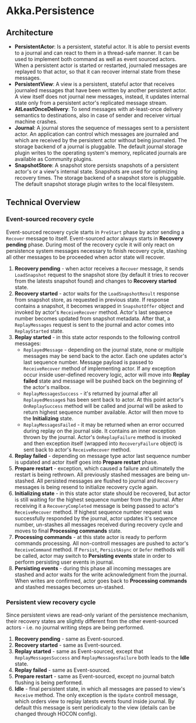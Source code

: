 ﻿#   Akka.Persistence

## Architecture

-   **PersistentActor**: Is a persistent, stateful actor. It is able to persist events to a journal and can react to them in a thread-safe manner. It can be used to implement both command as well as event sourced actors. When a persistent actor is started or restarted, journaled messages are replayed to that actor, so that it can recover internal state from these messages.
-   **PersistentView**: A view is a persistent, stateful actor that receives journaled messages that have been written by another persistent actor. A view itself does not journal new messages, instead, it updates internal state only from a persistent actor's replicated message stream.
-   **AtLeastOnceDelivery**: To send messages with at-least-once delivery semantics to destinations, also in case of sender and receiver virtual machine crashes.
-   **Journal**: A journal stores the sequence of messages sent to a persistent actor. An application can control which messages are journaled and which are received by the persistent actor without being journaled. The storage backend of a journal is pluggable. The default journal storage plugin writes to the operating system's memory, replicated journals are available as Community plugins.
-   **SnapshotStore**: A snapshot store persists snapshots of a persistent actor's or a view's internal state. Snapshots are used for optimizing recovery times. The storage backend of a snapshot store is pluggable. The default snapshot storage plugin writes to the local filesystem.

## Technical Overview

### Event-sourced recovery cycle

Event-sourced recovery cycle starts in `PreStart` phase by actor sending a `Recover` message to itself. Event-sourced actor always starts in **Recovery pending** phase. During most of the recovery cycle it will only react on persistence system messages necessary to finish recovery cycle, stashing all other messages to be proceeded when actor state will recover.

1. **Recovery pending** - when actor receives a `Recover` message, it sends `LoadSnapshot` request to the snapshot store (by default it tries to recover from the latests snapshot found) and changes to **Recovery started** state.
2. **Recovery started** - actor waits for the `LoadSnapshotResult` response from snapshot store, as requested in previous state. If response contains a snapshot, it becomes wrapped in `SnapshotOffer` object and invoked by actor's `ReceiveRecover` method. Actor's last sequence number becomes updated from snapshot metadata. After that, a `ReplayMessages` request is sent to the journal and actor comes into `ReplayStarted` state.
3. **Replay started** - in this state actor responds to the following controll messages:
    -   `ReplayedMessage` - depending on the journal state, none or multiple messages may be send back to the actor. Each one updates actor's last sequence number. Message payload is passed to `ReceiveRecover` method of implementing actor. If any exception occur inside user-defined recovery logic, actor will move into **Replay failed** state and message will be pushed back on the beginning of the actor's mailbox.
    -   `ReplayMessagesSuccess` - it's returned by journal after all `ReplayedMessage`s has been sent back to actor. At this point actor's `OnReplaySuccess` method will be called and journal will be asked to return highest sequence number available. Actor will then move to the **Initializing** state.
    -   `ReplayMessagesFailed` - it may be returned when an error occurred during replay on the journal side. It contains an inner exception thrown by the journal. Actor's `OnReplayFailure` method is invoked and then exception itself (wrapped into `RecoveryFailure` object) is sent back to actor's `ReceiveRecover` method.
4. **Replay failed** - depending on message type actor last sequence number is updated and actor itself goes into **Prepare restart** phase.
5. **Prepare restart** - exception, which caused a failure and ultimatelly the restart is being rethrown. All previously stashed messages are being un-stashed. All persisted messages are flushed to journal and `Recovery` messages is being resend to initialize recovery cycle again.
6. **Initializing state** - in this state actor state should be recovered, but actor is still waiting for the highest sequence number from the journal. After receiving it a `RecoveryCompleted` message is being passed to actor's `ReceiveRecover` method. If highest sequence number request was successfully responded by the journal, actor updates it's sequence number, un-stashes all messages received during recovery cycle and moves to final **Processing commands** state.
7. **Processing commands** - at this state actor is ready to perform commands processing. All non-controll messages are pushed to actor's `ReceiveCommand` method. If `Persist`, `PersistAsync` or `Defer` methods will be called, actor may switch to **Persisting events** state in order to perform persisting user events in journal.
8. **Persisting events** - during this phase all incoming messages are stashed and actor waits for the write acknowledgment from the journal. When writes are confirmed, actor goes back to **Processing commands** and stashed messages becomes un-stashed.

### Persistent view recovery cycle

Since persistent views are read-only variant of the persistence mechanism, their recovery states are slightly different from the other event-sourced actors - i.e. no journal writing steps are being performed. 

1. **Recovery pending** - same as Event-sourced.
2. **Recovery started** - same as Event-sourced.
3. **Replay started** - same as Event-sourced, except that `ReplayMessagesSuccess` and `ReplayMessagesFailure` both leads to the **Idle** state.
4. **Replay failed** - same as Event-sourced.
5. **Prepare restart** - same as Event-sourced, except no journal batch flushing is being performed.
6. **Idle** - final persistent state, in which all messages are passed to view's `Receive` method. The only exception is the `Update` controll message, which orders view to replay latests events found inside journal. By default this message is sent periodicaly to the view (details can be changed through HOCON config).